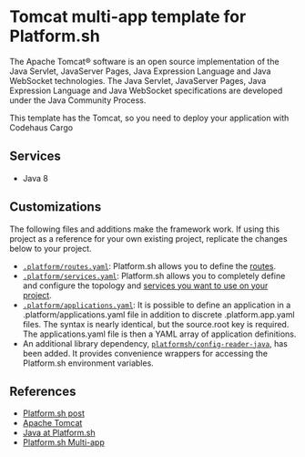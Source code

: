 # Tomcat multi-app template for Platform.sh

The Apache Tomcat® software is an open source implementation of the Java Servlet, JavaServer Pages, Java Expression Language and Java WebSocket technologies. The Java Servlet, JavaServer Pages, Java Expression Language and Java WebSocket specifications are developed under the Java Community Process.

This template has the Tomcat, so you need to deploy your application with Codehaus Cargo

## Services

* Java 8

## Customizations

The following files and additions make the framework work.  If using this project as a reference for your own existing project, replicate the changes below to your project.

* [`.platform/routes.yaml`](.platform/routes.yaml): Platform.sh allows you to define the [routes](https://docs.platform.sh/configuration/routes.html).
* [`.platform/services.yaml`](.platform/services.yaml):  Platform.sh allows you to completely define and configure the topology and [services you want to use on your project](https://docs.platform.sh/configuration/services.html).
* [`.platform/applications.yaml`](.platform/applications.yaml): It is possible to define an application in a .platform/applications.yaml file in addition to discrete .platform.app.yaml files. The syntax is nearly identical, but the source.root key is required. The applications.yaml file is then a YAML array of application definitions.
* An additional library dependency, [`platformsh/config-reader-java`](https://github.com/platformsh/config-reader-java), has been added.  It provides convenience wrappers for accessing the Platform.sh environment variables.

## References

* [Platform.sh post](https://platform.sh/blog/2019/java-hello-world-at-platform.sh/)
* [Apache Tomcat](http://tomcat.apache.org/)
* [Java at Platform.sh](https://docs.platform.sh/languages/java.html)
* [Platform.sh Multi-app](https://docs.platform.sh/configuration/app/multi-app.html)

